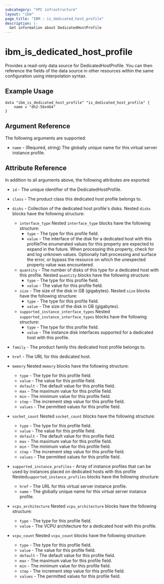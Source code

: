 ```yaml
---
subcategory: "VPC infrastructure"
layout: "ibm"
page_title: "IBM : is_dedicated_host_profile"
description: |-
  Get information about DedicatedHostProfile
---
```


# ibm\_is_dedicated_host_profile

Provides a read-only data source for DedicatedHostProfile. You can then reference the fields of the data source in other resources within the same configuration using interpolation syntax.

## Example Usage

```hcl
data "ibm_is_dedicated_host_profile" "is_dedicated_host_profile" {
	name = "dh2-56x464"
}
```

## Argument Reference

The following arguments are supported:

* `name` - (Required, string) The globally unique name for this virtual server instance profile.

## Attribute Reference

In addition to all arguments above, the following attributes are exported:

* `id` - The unique identifier of the DedicatedHostProfile.
* `class` - The product class this dedicated host profile belongs to.
* `disks` - Collection of the dedicated host profile's disks. Nested `disks` blocks have the following structure:
	* `interface_type`  Nested `interface_type` blocks have the following structure:
		* `type` - The type for this profile field.
		* `value` - The interface of the disk for a dedicated host with this profileThe enumerated values for this property are expected to expand in the future. When processing this property, check for and log unknown values. Optionally halt processing and surface the error, or bypass the resource on which the unexpected property value was encountered.
	* `quantity` - The number of disks of this type for a dedicated host with this profile. Nested `quantity` blocks have the following structure:
		* `type` - The type for this profile field.
		* `value` - The value for this profile field.
	* `size` - The size of the disk in GB (gigabytes). Nested `size` blocks have the following structure:
		* `type` - The type for this profile field.
		* `value` - The size of the disk in GB (gigabytes).
	* `supported_instance_interface_types`  Nested `supported_instance_interface_types` blocks have the following structure:
		* `type` - The type for this profile field.
		* `value` - The instance disk interfaces supported for a dedicated host with this profile.
* `family` - The product family this dedicated host profile belongs to.

* `href` - The URL for this dedicated host.

* `memory`  Nested `memory` blocks have the following structure:
	* `type` - The type for this profile field.
	* `value` - The value for this profile field.
	* `default` - The default value for this profile field.
	* `max` - The maximum value for this profile field.
	* `min` - The minimum value for this profile field.
	* `step` - The increment step value for this profile field.
	* `values` - The permitted values for this profile field.

* `socket_count`  Nested `socket_count` blocks have the following structure:
	* `type` - The type for this profile field.
	* `value` - The value for this profile field.
	* `default` - The default value for this profile field.
	* `max` - The maximum value for this profile field.
	* `min` - The minimum value for this profile field.
	* `step` - The increment step value for this profile field.
	* `values` - The permitted values for this profile field.

* `supported_instance_profiles` - Array of instance profiles that can be used by instances placed on dedicated hosts with this profile Nested`supported_instance_profiles` blocks have the following structure:
	* `href` - The URL for this virtual server instance profile.
	* `name` - The globally unique name for this virtual server instance profile.

* `vcpu_architecture`  Nested `vcpu_architecture` blocks have the following structure:
	* `type` - The type for this profile field.
	* `value` - The VCPU architecture for a dedicated host with this profile.

* `vcpu_count`  Nested `vcpu_count` blocks have the following structure:
	* `type` - The type for this profile field.
	* `value` - The value for this profile field.
	* `default` - The default value for this profile field.
	* `max` - The maximum value for this profile field.
	* `min` - The minimum value for this profile field.
	* `step` - The increment step value for this profile field.
	* `values` - The permitted values for this profile field.

